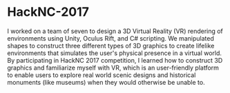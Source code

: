# HackNC-2017
I worked on a team of seven to design a 3D Virtual Reality (VR) rendering of environments using Unity, Oculus Rift, and C# scripting. We manipulated shapes to construct three different types of 3D graphics to create lifelike environments that simulates the user's physical presence in a virtual world. By participating in HackNC 2017 competition, I learned how to construct 3D graphics and familiarize myself with VR, which is an user-friendly platform to enable users to explore real world scenic designs and historical monuments (like museums) when they would otherwise be unable to.
